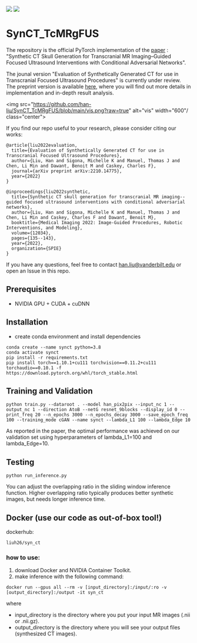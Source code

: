 ![](https://img.shields.io/badge/Language-python-brightgreen.svg)
[![](https://img.shields.io/badge/License-BSD%203--Clause-orange.svg)](https://github.com/han-liu/SynCT_TcMRgFUS/blob/main/LICENSE)

# SynCT_TcMRgFUS

The repository is the official PyTorch implementation of the [paper](https://arxiv.org/abs/2202.10136) :
"Synthetic CT Skull Generation for Transcranial MR Imaging–Guided Focused Ultrasound Interventions with Conditional Adversarial Networks".

The jounal version "Evaluation of Synthetically Generated CT for use in Transcranial
Focused Ultrasound Procedures" is currently under review. The preprint version is available [here](https://arxiv.org/pdf/2210.14775.pdf), where you will find out more details in implementation and in-depth result analysis.

<img src="https://github.com/han-liu/SynCT_TcMRgFUS/blob/main/vis.png?raw=true" alt="vis" width="600"/ class="center">

If you find our repo useful to your research, please consider citing our works:

```
@article{liu2022evaluation,
  title={Evaluation of Synthetically Generated CT for use in Transcranial Focused Ultrasound Procedures},
  author={Liu, Han and Sigona, Michelle K and Manuel, Thomas J and Chen, Li Min and Dawant, Benoit M and Caskey, Charles F},
  journal={arXiv preprint arXiv:2210.14775},
  year={2022}
}

@inproceedings{liu2022synthetic,
  title={Synthetic CT skull generation for transcranial MR imaging--guided focused ultrasound interventions with conditional adversarial networks},
  author={Liu, Han and Sigona, Michelle K and Manuel, Thomas J and Chen, Li Min and Caskey, Charles F and Dawant, Benoit M},
  booktitle={Medical Imaging 2022: Image-Guided Procedures, Robotic Interventions, and Modeling},
  volume={12034},
  pages={135--143},
  year={2022},
  organization={SPIE}
}
```

If you have any questions, feel free to contact han.liu@vanderbilt.edu or open an Issue in this repo. 

## Prerequisites
* NVIDIA GPU + CUDA + cuDNN

## Installation
* create conda environment and install dependencies
```shell script
conda create --name synct python=3.8
conda activate synct
pip install -r requirements.txt
pip install torch==1.10.1+cu111 torchvision==0.11.2+cu111 torchaudio==0.10.1 -f https://download.pytorch.org/whl/torch_stable.html
```

## Training and Validation
```shell script
python train.py --dataroot . --model han_pix2pix --input_nc 1 --output_nc 1 --direction AtoB --netG resnet_9blocks --display_id 0 --print_freq 20 --n_epochs 3000 --n_epochs_decay 3000 --save_epoch_freq 100 --training_mode cGAN --name synct --lambda_L1 100 --lambda_Edge 10
```
As reported in the paper, the optimal performance was achieved on our validation set using hyperparameters of lambda_L1=100 and lambda_Edge=10.

## Testing
```shell script
python run_inference.py
```
You can adjust the overlapping ratio in the sliding window inference function. Higher overlapping ratio typically produces better synthetic images, but needs longer inference time. 

## Docker (use our code as out-of-box tool!) 

dockerhub: 
```shell script
liuh26/syn_ct
```

### how to use:
1. download Docker and NVIDIA Container Toolkit.
2. make inference with the following command:
```shell script
docker run --gpus all --rm -v [input_directory]:/input/:ro -v [output_directory]:/output -it syn_ct
```

where
* input_directory is the directory where you put your input MR images (.nii or .nii.gz).
* output_directory is the directory where you will see your output files (synthesized CT images).
